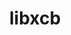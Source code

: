 ---
title: "libxcb"
layout: cache
categories: [package, develop-2024-01-14]
meta: {"versions": ["1.16"], "compilers": ["gcc@=11.1.0", "gcc@=11.3.0", "gcc@=11.4.0", "gcc@=7.3.1", "gcc@=9.4.0"], "oss": ["amzn2", "ubuntu20.04", "ubuntu22.04"], "platforms": ["linux"], "targets": ["aarch64", "neoverse_n1", "neoverse_v1", "ppc64le", "x86_64_v3"], "stacks": ["aws-isc", "aws-isc-aarch64", "data-vis-sdk", "e4s", "e4s-neoverse_v1", "e4s-power", "e4s-rocm-external", "ml-linux-x86_64-rocm", "root"], "num_specs": 10, "num_specs_by_stack": {"root": 10, "aws-isc-aarch64": 2, "aws-isc": 1, "e4s-neoverse_v1": 1, "e4s-power": 1, "data-vis-sdk": 2, "e4s-rocm-external": 1, "e4s": 2, "ml-linux-x86_64-rocm": 1}}
spec_details: [{"hash": "ocdhqlutlhowaxf3c3yzq67hayzfcpjc", "compiler": "gcc@=7.3.1", "versions": ["1.16"], "os": "amzn2", "platform": "linux", "target": "aarch64", "variants": ["build_system=autotools"], "stacks": ["root", "aws-isc-aarch64"], "size": "-", "tarball": "https://binaries.spack.io/develop-2024-01-14/build_cache/linux-amzn2-aarch64/gcc-7.3.1/libxcb-1.16/linux-amzn2-aarch64-gcc-7.3.1-libxcb-1.16-ocdhqlutlhowaxf3c3yzq67hayzfcpjc.spack"}, {"hash": "27mcu2sd7zq57qfzgvjj6cvm7vp3o2ze", "compiler": "gcc@=7.3.1", "versions": ["1.16"], "os": "amzn2", "platform": "linux", "target": "neoverse_n1", "variants": ["build_system=autotools"], "stacks": ["root", "aws-isc-aarch64"], "size": "-", "tarball": "https://binaries.spack.io/develop-2024-01-14/build_cache/linux-amzn2-neoverse_n1/gcc-7.3.1/libxcb-1.16/linux-amzn2-neoverse_n1-gcc-7.3.1-libxcb-1.16-27mcu2sd7zq57qfzgvjj6cvm7vp3o2ze.spack"}, {"hash": "cyjhcw6fyfylfkfndu3hhquq3fu275tv", "compiler": "gcc@=7.3.1", "versions": ["1.16"], "os": "amzn2", "platform": "linux", "target": "x86_64_v3", "variants": ["build_system=autotools"], "stacks": ["root", "aws-isc"], "size": "-", "tarball": "https://binaries.spack.io/develop-2024-01-14/build_cache/linux-amzn2-x86_64_v3/gcc-7.3.1/libxcb-1.16/linux-amzn2-x86_64_v3-gcc-7.3.1-libxcb-1.16-cyjhcw6fyfylfkfndu3hhquq3fu275tv.spack"}, {"hash": "augr7nqgfovybgs3lkqroqvz2yco4igt", "compiler": "gcc@=11.4.0", "versions": ["1.16"], "os": "ubuntu20.04", "platform": "linux", "target": "neoverse_v1", "variants": ["build_system=autotools"], "stacks": ["root", "e4s-neoverse_v1"], "size": "-", "tarball": "https://binaries.spack.io/develop-2024-01-14/build_cache/linux-ubuntu20.04-neoverse_v1/gcc-11.4.0/libxcb-1.16/linux-ubuntu20.04-neoverse_v1-gcc-11.4.0-libxcb-1.16-augr7nqgfovybgs3lkqroqvz2yco4igt.spack"}, {"hash": "3ywohrxsmgdma3ybti4jlf5aaswvospb", "compiler": "gcc@=9.4.0", "versions": ["1.16"], "os": "ubuntu20.04", "platform": "linux", "target": "ppc64le", "variants": ["build_system=autotools"], "stacks": ["e4s-power", "root"], "size": "-", "tarball": "https://binaries.spack.io/develop-2024-01-14/build_cache/linux-ubuntu20.04-ppc64le/gcc-9.4.0/libxcb-1.16/linux-ubuntu20.04-ppc64le-gcc-9.4.0-libxcb-1.16-3ywohrxsmgdma3ybti4jlf5aaswvospb.spack"}, {"hash": "csbkizhudrr5l7wievii2wzen3m3u5vk", "compiler": "gcc@=11.1.0", "versions": ["1.16"], "os": "ubuntu20.04", "platform": "linux", "target": "x86_64_v3", "variants": ["build_system=autotools"], "stacks": ["data-vis-sdk", "root"], "size": "-", "tarball": "https://binaries.spack.io/develop-2024-01-14/build_cache/linux-ubuntu20.04-x86_64_v3/gcc-11.1.0/libxcb-1.16/linux-ubuntu20.04-x86_64_v3-gcc-11.1.0-libxcb-1.16-csbkizhudrr5l7wievii2wzen3m3u5vk.spack"}, {"hash": "kyd7zo2vkmpuj6a6h664khwevpojeqis", "compiler": "gcc@=11.1.0", "versions": ["1.16"], "os": "ubuntu20.04", "platform": "linux", "target": "x86_64_v3", "variants": ["build_system=autotools"], "stacks": ["data-vis-sdk", "root"], "size": "-", "tarball": "https://binaries.spack.io/develop-2024-01-14/build_cache/linux-ubuntu20.04-x86_64_v3/gcc-11.1.0/libxcb-1.16/linux-ubuntu20.04-x86_64_v3-gcc-11.1.0-libxcb-1.16-kyd7zo2vkmpuj6a6h664khwevpojeqis.spack"}, {"hash": "dpuxkpcnpsy5kdxbil4jxpsdhqwolvhe", "compiler": "gcc@=11.4.0", "versions": ["1.16"], "os": "ubuntu20.04", "platform": "linux", "target": "x86_64_v3", "variants": ["build_system=autotools"], "stacks": ["e4s-rocm-external", "e4s", "root"], "size": "-", "tarball": "https://binaries.spack.io/develop-2024-01-14/build_cache/linux-ubuntu20.04-x86_64_v3/gcc-11.4.0/libxcb-1.16/linux-ubuntu20.04-x86_64_v3-gcc-11.4.0-libxcb-1.16-dpuxkpcnpsy5kdxbil4jxpsdhqwolvhe.spack"}, {"hash": "z47e3d35ckyxxaagdkya6f5fkw76d5bp", "compiler": "gcc@=11.4.0", "versions": ["1.16"], "os": "ubuntu20.04", "platform": "linux", "target": "x86_64_v3", "variants": ["build_system=autotools"], "stacks": ["e4s", "root"], "size": "-", "tarball": "https://binaries.spack.io/develop-2024-01-14/build_cache/linux-ubuntu20.04-x86_64_v3/gcc-11.4.0/libxcb-1.16/linux-ubuntu20.04-x86_64_v3-gcc-11.4.0-libxcb-1.16-z47e3d35ckyxxaagdkya6f5fkw76d5bp.spack"}, {"hash": "g65do2jo2g22wyt3424fovijn54ilknk", "compiler": "gcc@=11.3.0", "versions": ["1.16"], "os": "ubuntu22.04", "platform": "linux", "target": "x86_64_v3", "variants": ["build_system=autotools"], "stacks": ["ml-linux-x86_64-rocm", "root"], "size": "-", "tarball": "https://binaries.spack.io/develop-2024-01-14/build_cache/linux-ubuntu22.04-x86_64_v3/gcc-11.3.0/libxcb-1.16/linux-ubuntu22.04-x86_64_v3-gcc-11.3.0-libxcb-1.16-g65do2jo2g22wyt3424fovijn54ilknk.spack"}]
---